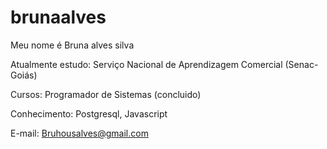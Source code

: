 # brunaalves
Meu nome é Bruna alves silva

Atualmente estudo: Serviço Nacional de Aprendizagem Comercial (Senac-Goiás)

Cursos: Programador de Sistemas (concluido)

Conhecimento: Postgresql, Javascript

E-mail: Bruhousalves@gmail.com

